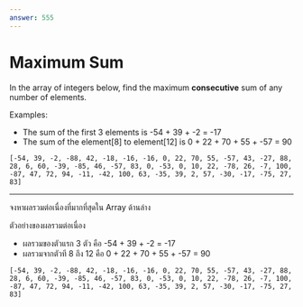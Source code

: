 ```yaml
---
answer: 555
---
```

# Maximum Sum

In the array of integers below, find the maximum **consecutive** sum of any number
of elements.

Examples:
* The sum of the first 3 elements is -54 + 39 + -2 = -17
* The sum of the element[8] to element[12] is 0 + 22 + 70 + 55 + -57 = 90

```
[-54, 39, -2, -88, 42, -18, -16, -16, 0, 22, 70, 55, -57, 43, -27, 88, 28, 6, 60, -39, -85, 46, -57, 83, 0, -53, 0, 10, 22, -78, 26, -7, 100, -87, 47, 72, 94, -11, -42, 100, 63, -35, 39, 2, 57, -30, -17, -75, 27, 83]
```

------------

จงหาผลรวมต่อเนื่องที่มากที่สุดใน Array ด้านล่าง

ตัวอย่างของผลรวมต่อเนื่อง
* ผลรวมของตัวแรก 3 ตัว คือ -54 + 39 + -2 = -17
* ผลรวมจากตัวที 8 ถึง 12 คือ 0 + 22 + 70 + 55 + -57 = 90

```
[-54, 39, -2, -88, 42, -18, -16, -16, 0, 22, 70, 55, -57, 43, -27, 88, 28, 6, 60, -39, -85, 46, -57, 83, 0, -53, 0, 10, 22, -78, 26, -7, 100, -87, 47, 72, 94, -11, -42, 100, 63, -35, 39, 2, 57, -30, -17, -75, 27, 83]
```

